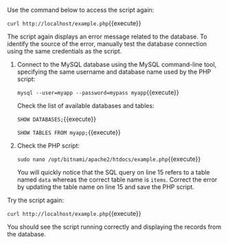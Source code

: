Use the command below to access the script again:

`curl http://localhost/example.php`{{execute}}

The script again displays an error message related to the database. To identify the source of the error, manually test the database connection using the same credentials as the script.

1. Connect to the MySQL database using the MySQL command-line tool, specifying the same username and database name used by the PHP script:

    `mysql --user=myapp --password=mypass myapp`{{execute}}

    Check the list of available databases and tables:
    
    `SHOW DATABASES;`{{execute}}
    
    `SHOW TABLES FROM myapp;`{{execute}}
    
2. Check the PHP script:

    `sudo nano /opt/bitnami/apache2/htdocs/example.php`{{execute}}

    You will quickly notice that the SQL query on line 15 refers to a table named `data` whereas the correct table name is `items`. Correct the error by updating the table name on line 15 and save the PHP script.

Try the script again:

`curl http://localhost/example.php`{{execute}}

You should see the script running correctly and displaying the records from the database.